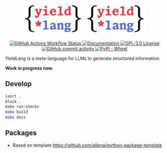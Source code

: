 <h1 align="center">
<img src="https://raw.githubusercontent.com/YieldLang/yieldlang/main/docs/source/_static/logo.min.svg#gh-dark-mode-only" alt="YieldLang LOGO" width="38.2%"/>

<img src="https://raw.githubusercontent.com/YieldLang/yieldlang/main/docs/source/_static/logo.min.svg#gh-light-mode-only" alt="YieldLang LOGO" width="38.2%"/>
</h1>

<p align="center">
  <a href="https://github.com/YieldLang/yieldlang/actions">
    <img alt="GitHub Actions Workflow Status" src="https://github.com/yieldlang/yieldlang/actions/workflows/main.yml/badge.svg"/>
  </a>
  <a href="https://docs.yieldlang.com/">
    <img alt="Documentation" src="https://readthedocs.org/projects/yieldlang/badge/?version=latest"/>
  </a>
  <a href="https://github.com/YieldLang/yieldlang/blob/main/LICENSE">
    <img alt="GPL-3.0 License" src="https://img.shields.io/badge/license-GPLv3.0-brightgreen"/>
  </a>
  <a href="https://github.com/YieldLang/yieldlang/commits/main/">
    <img alt="GitHub commit activity" src="https://img.shields.io/github/commit-activity/m/yieldlang/yieldlang"/>
  </a>
  <a href="https://pypi.org/project/yieldlang/">
    <img alt="PyPI - Wheel" src="https://img.shields.io/pypi/wheel/yieldlang"/>
  </a>
</p>

YieldLang is a meta-language for LLMs to generate structured information.

**Work in progress now.**

## Develop

```bash
isort .
black .
make run-checks
make build
make docs
```

## Packages

- Based on template https://github.com/allenai/python-package-template